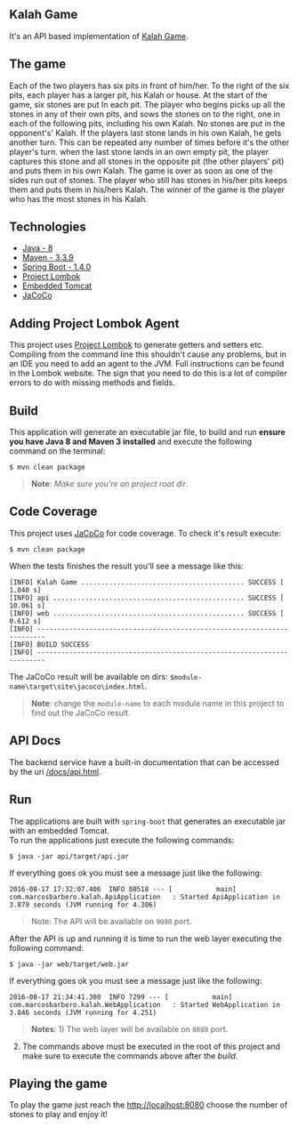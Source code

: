 Kalah Game
---
It's an API based implementation of [Kalah Game](https://en.wikipedia.org/wiki/Kalah).

The game
---
Each of the two players has six pits in front of him/her. To the right of the six pits, each player
has a larger pit, his Kalah or house. At the start of the game, six stones are put In each pit.
The player who begins picks up all the stones in any of their own pits, and sows the stones on to
the right, one in each of the following pits, including his own Kalah. No stones are put in the
opponent's' Kalah. If the players last stone lands in his own Kalah, he gets another turn. This can
be repeated any number of times before it's the other player's turn.
when the last stone lands in an own empty pit, the player captures this stone and all stones in
the opposite pit (the other players' pit) and puts them in his own Kalah.
The game is over as soon as one of the sides run out of stones. The player who still has stones
in his/her pits keeps them and puts them in his/hers Kalah. The winner of the game is the player
who has the most stones in his Kalah.

Technologies
---

   - [Java - 8](http://www.oracle.com/technetwork/pt/java/javase/downloads/jdk8-downloads-2133151.html)
   - [Maven - 3.3.9](https://maven.apache.org/download.cgi)
   - [Spring Boot - 1.4.0](http://projects.spring.io/spring-boot/)
   - [Project Lombok](https://projectlombok.org/)
   - [Embedded Tomcat](http://tomcat.apache.org/)
   - [JaCoCo](http://www.eclemma.org/jacoco/)
  
Adding Project Lombok Agent
---

This project uses [Project Lombok](http://projectlombok.org/features/index.html)
to generate getters and setters etc. Compiling from the command line this
shouldn't cause any problems, but in an IDE you need to add an agent
to the JVM. Full instructions can be found in the Lombok website. The
sign that you need to do this is a lot of compiler errors to do with
missing methods and fields.    
 
Build
---
This application will generate an executable jar file, to build and run **ensure you have Java 8 and Maven 3 installed** 
and execute the following command on the terminal:

```
$ mvn clean package
```

>**Note**: *Make sure you're on project root dir*.

Code Coverage
---
This project uses [JaCoCo](http://www.eclemma.org/jacoco/) for code coverage. To check it's result execute:

```
$ mvn clean package
```

When the tests finishes the result you'll see a message like this:
```
[INFO] Kalah Game ......................................... SUCCESS [  1.040 s]
[INFO] api ................................................ SUCCESS [ 10.061 s]
[INFO] web ................................................ SUCCESS [  0.612 s]
[INFO] ------------------------------------------------------------------------
[INFO] BUILD SUCCESS
[INFO] ------------------------------------------------------------------------
```

The JaCoCo result will be available on dirs: `$module-name\target\site\jacoco\index.html`.

>**Note**: change the `module-name` to each module name in this project to find out the JaCoCo result.

API Docs
---
The backend service have a built-in documentation that can be accessed by the uri [/docs/api.html](http://localhost:9090/docs/api.html).  

Run
---
The applications are built with `spring-boot` that generates an executable jar with an embedded Tomcat.  
To run the applications just execute the following commands:  

```
$ java -jar api/target/api.jar
```

If everything goes ok you must see a message just like the following:

```
2016-08-17 17:32:07.406  INFO 80518 --- [           main] com.marcosbarbero.kalah.ApiApplication   : Started ApiApplication in 3.879 seconds (JVM running for 4.306)
```

>Note: The API will be available on `9090` port.  

After the API is up and running it is time to run the web layer executing the following command:
```
$ java -jar web/target/web.jar
```

If everything goes ok you must see a message just like the following:
```
2016-08-17 21:34:41.300  INFO 7299 --- [           main] com.marcosbarbero.kalah.WebApplication   : Started WebApplication in 3.846 seconds (JVM running for 4.251)
```

>**Notes**: 1) The web layer will be available on `8080` port.
2) The commands above must be executed in the root of this project and make sure to execute the commands above after the *build*.

Playing the game
---
To play the game just reach the [http://localhost:8080](http://localhost:8080) choose the number of stones to play
 and enjoy it!